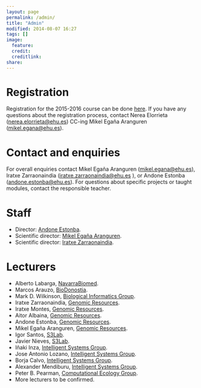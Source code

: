 ```yaml
---
layout: page
permalink: /admin/
title: "Admin"
modified: 2014-08-07 16:27
tags: []
image:
  feature: 
  credit: 
  creditlink: 
share: 
---
```


Registration
============

Registration for the 2015-2016 course can be done [here](http://www.ehu.es/en/web/titulospropios/izena-emateko-prozedura). If you have any questions about the registration process, contact Nerea Elorrieta (nerea.elorrieta@ehu.es) CC-ing Mikel Egaña Aranguren (mikel.egana@ehu.es).

Contact and enquiries
=====================

For overall enquiries contact Mikel Egaña Aranguren (mikel.egana@ehu.es), Iratxe Zarraonaindia (iratxe.zarraonaindia@ehu.es ), or Andone Estonba (andone.estonba@ehu.es). For questions about specific projects or taught modules, contact the responsible teacher.

Staff
=====

* Director: [Andone Estonba](http://www.ehu.es/eu/web/gaffa/content/-/asset_publisher/q66H/content/info_pag_andone_estonba).
* Scientific director: [Mikel Egaña Aranguren](http://mikeleganaaranguren.com).
* Scientific director: [Iratxe Zarraonaindia](http://www.genomic-resources.eu/?page_id=408).

Lecturers
=========

* Alberto Labarga, [NavarraBiomed](http://navarrabiomed.es/).
* Marcos Arauzo, [BioDonostia](http://www.biodonostia.org/en/areas_investigacion/bioengineering/computacional-biology-and-systems-biomedicine/).
* Mark D. Wilkinson, [Biological Informatics Group](http://www.wilkinsonlab.info/).
* Iratxe Zarraonaindia, [Genomic Resources](http://www.genomic-resources.eu/).
* Iratxe Montes, [Genomic Resources](http://www.genomic-resources.eu/).
* Aitor Albaina, [Genomic Resources](http://www.genomic-resources.eu/).
* Andone Estonba, [Genomic Resources](http://www.genomic-resources.eu/).
* Mikel Egaña Aranguren, [Genomic Resources](http://www.genomic-resources.eu/).
* Igor Santos, [S3Lab](http://s3lab.deusto.es).
* Javier Nieves, [S3Lab](http://s3lab.deusto.es).
* Iñaki Inza, [Intelligent Systems Group](http://www.sc.ehu.es/ccwbayes/isg/).
* Jose Antonio Lozano, [Intelligent Systems Group](http://www.sc.ehu.es/ccwbayes/isg/).
* Borja Calvo, [Intelligent Systems Group](http://www.sc.ehu.es/ccwbayes/isg/).
* Alexander Mendiburu, [Intelligent Systems Group](http://www.sc.ehu.es/ccwbayes/isg/).
* Peter B. Pearman, [Computational Ecology Group](http://www.ikerbasque.net/index.php?option=com_researcher&task=view&rese=187&Itemid=302&lang=en_EN).
* More lecturers to be confirmed.

